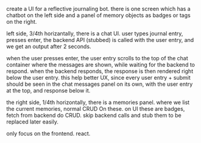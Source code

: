 create a UI for a reflective journaling bot. there is one screen which has a chatbot on the left side and a panel of memory objects as badges or tags on the right.

left side, 3/4th horizantally, there is a chat UI.
user types journal entry, presses enter, the backend API (stubbed) is called with the user entry, and we get an output after 2 seconds.

when the user presses enter, the user entry scrolls to the top of the chat container where the messages are shown, while waiting for the backend to respond. when the backend responds, the response is then rendered right below the user entry. this help better UX, since every user entry + submit should be seen in the chat messages panel on its own, with the user entry at the top, and response below it.

the right side, 1/4th horizontally, there is a memories panel. where we list the current memories, normal CRUD On these. on UI these are badges, fetch from backend do CRUD. skip backend calls and stub them to be replaced later easily.

only focus on the frontend. react.

